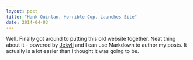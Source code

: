 ```yaml
---
layout: post
title: "Hank Quinlan, Horrible Cop, Launches Site"
date: 2014-04-03
---
```


Well. Finally got around to putting this old website together. Neat thing about it - powered by [Jekyll](http://jekyllrb.com) and I can use Markdown to author my posts. It actually is a lot easier than I thought it was going to be.
